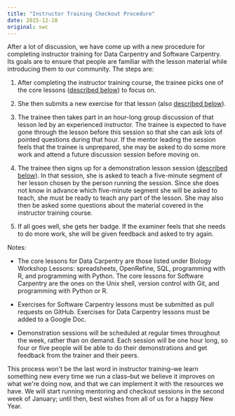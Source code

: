 ```yaml
---
title: "Instructor Training Checkout Procedure"
date: 2015-12-18
original: swc
---
```

<p>
  After a lot of discussion,
  we have come up with a new procedure for completing instructor training
  for Data Carpentry and Software Carpentry.
  Its goals are to ensure that people are familiar with the lesson material
  while introducing them to our community.
  The steps are:
</p>
<ol>
  <li>
    <p>
      After completing the instructor training course,
      the trainee picks one of the core lessons (<a href="#lessons">described below</a>) to focus on.
    </p>
  </li>
  <li>
    <p>
      She then submits a new exercise for that lesson (also <a href="#submit">described below</a>).
    </p>
  </li>
  <li>
    <p>
      The trainee then takes part in an hour-long group discussion of that lesson
      led by an experienced instructor.
      The trainee is expected to have gone through the lesson before this session
      so that she can ask lots of pointed questions during that hour.
      If the mentor leading the session feels that the trainee is unprepared,
      she may be asked to do some more work and attend a future discussion session before moving on.
    </p>
  </li>
  <li>
    <p>
      The trainee then signs up for a demonstration lesson session (<a href="#demo">described below</a>).
      In that session,
      she is asked to teach a five-minute segment of her lesson
      chosen by the person running the session.
      Since she does not know in advance which five-minute segment she will be asked to teach,
      she must be ready to teach any part of the lesson.
      She may also then be asked some questions about the material covered in the instructor training course.
    </p>
  </li>
  <li>
    <p>
      If all goes well,
      she gets her badge.
      If the examiner feels that she needs to do more work,
      she will be given feedback and asked to try again.
    </p>
  </li>
</ol>
<p>
  Notes:
</p>
<ul>
  <li id="lessons">
    <p>
      The core lessons for Data Carpentry are those listed under
      Biology Workshop Lessons:
      spreadsheets,
      OpenRefine,
      SQL,
      programming with R,
      and programming with Python.
      The core lessons for Software Carpentry are the ones on
      the Unix shell,
      version control with Git,
      and programming with Python
      or R.
    </p>
  </li>
  <li id="submit">
    <p>
      Exercises for Software Carpentry lessons must be submitted as pull requests on GitHub.
      Exercises for Data Carpentry lessons must be added to a Google Doc.
    </p>
  </li>
  <li id="demo">
    <p>
      Demonstration sessions will be scheduled at regular times throughout the week,
      rather than on demand.
      Each session will be one hour long,
      so four or five people will be able to do their demonstrations and get feedback
      from the trainer and their peers.
    </p>
  </li>
</ul>
<p>
  This process won't be the last word in instructor training–we
  learn something new
  every time we run a class–but we believe it improves on what we're doing now,
  and that we can implement it with the resources we have.
  We will start running mentoring and checkout sessions in the second week of January;
  until then,
  best wishes from all of us for a happy New Year.
</p>
